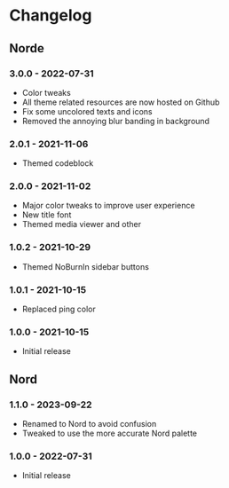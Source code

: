 # **Changelog**

## Norde

### 3.0.0 - 2022-07-31
- Color tweaks
- All theme related resources are now hosted on Github
- Fix some uncolored texts and icons
- Removed the annoying blur banding in background

### 2.0.1 - 2021-11-06
- Themed codeblock

### 2.0.0 - 2021-11-02
- Major color tweaks to improve user experience
- New title font
- Themed media viewer and other

### 1.0.2 - 2021-10-29
- Themed NoBurnIn sidebar buttons

### 1.0.1 - 2021-10-15
- Replaced ping color

### 1.0.0 - 2021-10-15
- Initial release

<!-- ## Norde-Asterisk

### 2.0.0 - 2022-07-31

#### Changed
- Renamed norde* to norde-asterisk
- Color tweaks to make Asterisk stand out more
- Switched font and background host from Discord to Github

#### Fixed
- Uncolored texts and icons
- Removed the annoying blur banding in background

### 1.0.1 - 2021-11-06

#### Changed
- Renamed norde [a] to norde*

### 1.0.0 - 2021-10-26
- Initial release -->

## Nord

### 1.1.0 - 2023-09-22
- Renamed to Nord to avoid confusion
- Tweaked to use the more accurate Nord palette

### 1.0.0 - 2022-07-31
- Initial release
